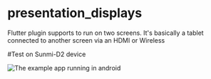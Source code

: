 # presentation_displays

Flutter plugin supports to run on two screens. It's basically a tablet connected to another screen via an HDMI or Wireless

#Test on Sunmi-D2 device

![The example app running in android](https://github.com/VNAPNIC/presentation-displays/blob/master/Sequence_small.gif?raw=true)

